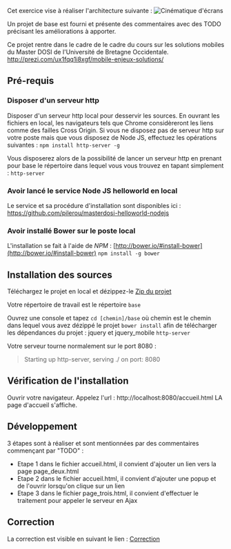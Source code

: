 Cet exercice vise à réaliser l'architecture suivante :
![Cinématique d'écrans](/schema_architecture.PNG)

Un projet de base est fourni et présente des commentaires avec des TODO précisant les améliorations à apporter.

Ce projet rentre dans le cadre de le cadre du cours sur les solutions mobiles du Master DOSI de l'Université de Bretagne Occidentale.
http://prezi.com/ux1fqq1i8xgf/mobile-enjeux-solutions/
 
Pré-requis
----------------
### Disposer d'un serveur http

Disposer d'un serveur http local pour desservir les sources.
En ouvrant les fichiers en local, les navigateurs tels que Chrome considèreront les liens comme des failles Cross Origin.
Si vous ne disposez pas de serveur http sur votre poste mais que vous disposez de Node JS, effectuez les opérations suivantes :
`npm install http-server -g`

Vous disposerez alors de la possibilité de lancer un serveur http en prenant pour base le répertoire dans lequel vous vous trouvez en tapant simplement :
`http-server`

### Avoir lancé le service Node JS helloworld en local
Le service et sa procédure d'installation sont disponibles ici :
https://github.com/pilerou/masterdosi-helloworld-nodejs

### Avoir installé Bower sur le poste local
L'installation se fait à l'aide de *NPM* : [http://bower.io/#install-bower](http://bower.io/#install-bower)
`npm install -g bower`

Installation des sources
----------------
Téléchargez le projet en local et dézippez-le [Zip du projet](https://github.com/pilerou/masterdosi-jquerymobile-singlepages-ajax/archive/master.zip)

Votre répertoire de travail est le répertoire `base`

Ouvrez une console et tapez 
`cd [chemin]/base` où chemin est le chemin dans lequel vous avez dézippé le projet
`bower install` afin de télécharger les dépendances du projet : jquery et jquery_mobile
`http-server`

Votre serveur tourne normalement sur le port 8080 :
> Starting up http-server, serving ./ on port: 8080
 
Vérification de l'installation
----------------
Ouvrir votre navigateur. Appelez l'url : 
http://localhost:8080/accueil.html
LA page d'accueil s'affiche.

Développement
----------------
3 étapes sont à réaliser et sont mentionnées par des commentaires commençant par "TODO" :
- Etape 1 dans le fichier accueil.html, il convient d'ajouter un lien vers la page page_deux.html
- Etape 2 dans le fichier accueil.html, il convient d'ajouter une popup et de l'ouvrir lorsqu'on clique sur un lien
- Etape 3 dans le fichier page_trois.html, il convient d'effectuer le traitement pour appeler le serveur en Ajax

Correction
----------------
La correction est visible en suivant le lien : [Correction](https://github.com/pilerou/masterdosi-jquerymobile-singlepages-ajax/tree/master/correction)

